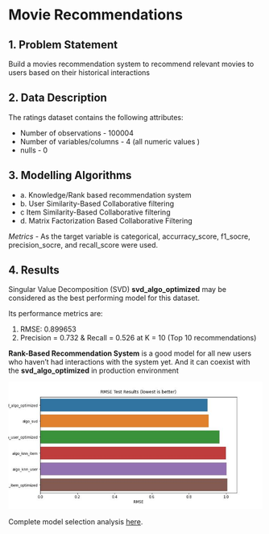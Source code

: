 # Movie Recommendations

## 1. Problem Statement

Build a movies recommendation system to recommend relevant movies to users based on their historical interactions 

## 2. Data Description

The ratings dataset contains the following attributes:

* Number of observations  - 100004
* Number of variables/columns - 4 (all numeric values )
* nulls - 0

## 3. Modelling Algorithms

- a.  Knowledge/Rank based recommendation system
- b.  User Similarity-Based Collaborative filtering
- c   Item Similarity-Based Collaborative filtering
- d.  Matrix Factorization Based Collaborative Filtering

*Metrics* - As the target variable is categorical, accurracy_score, f1_socre, precision_socre, and recall_score were used.

## 4. Results

Singular Value Decomposition (SVD) **svd_algo_optimized** may be considered as the best performing model for this dataset.	

Its performance metrics are:

1. RMSE: 0.899653
2. Precision = 0.732 & Recall = 0.526 at K = 10 (Top 10 recommendations)

**Rank-Based Recommendation System** is a good model for all new users who haven’t had interactions with the system yet. And it can coexist with the **svd_algo_optimized** in production environment


![rmse](https://github.com/giomvp/AcademicProjects/blob/3984a9c2c5d52119c461e9d9cc3a5222746630c9/MovieRecommendations/imgs/rmse_plt.jpg)

Complete model selection analysis [here](https://github.com/giomvp/AcademicProjects/blob/910adbfc1b250c028b955f266a0111789c0e81bd/MovieRecommendations/MovieRecommendations.ipynb).
